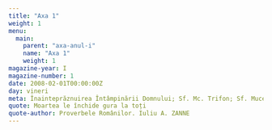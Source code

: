 ```yaml
---
title: "Axa 1"
weight: 1
menu:
  main:
    parent: "axa-anul-i"
    name: "Axa 1"
    weight: 1
magazine-year: I
magazine-number: 1
date: 2008-02-01T00:00:00Z
day: vineri
meta: Înainteprăznuirea Întâmpinării Domnului; Sf. Mc. Trifon; Sf. Mucenițe Perpetua și Felicitas
quote: Moartea le închide gura la toți
quote-author: Proverbele Românilor. Iuliu A. ZANNE
---
```

